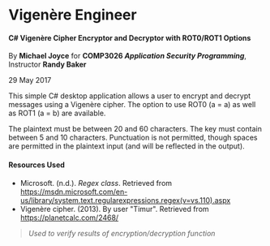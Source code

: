 # Vigenère Engineer
#### C# Vigenère Cipher Encryptor and Decryptor with ROT0/ROT1 Options
By **Michael Joyce** for **COMP3026 _Application Security Programming_**, Instructor **Randy Baker**

29 May 2017

This simple C# desktop application allows a user to encrypt and decrypt messages using a Vigenère cipher. The option to use ROT0 (a = a) as well as ROT1 (a = b) are available.

The plaintext must be between 20 and 60 characters. The key must contain between 5 and 10 characters. Punctuation is not permitted, though spaces are permitted in the plaintext input (and will be reflected in the output).

#### Resources Used
- Microsoft. (n.d.). *Regex class*. Retrieved from https://msdn.microsoft.com/en-us/library/system.text.regularexpressions.regex(v=vs.110).aspx
- Vigenère cipher. (2013). By user "Timur". Retrieved from https://planetcalc.com/2468/
> *Used to verify results of encryption/decryption function*